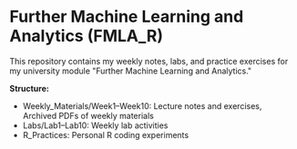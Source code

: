 # Further Machine Learning and Analytics (FMLA_R)

This repository contains my weekly notes, labs, and practice exercises for my university module "Further Machine Learning and Analytics."

**Structure:**
- Weekly_Materials/Week1–Week10: Lecture notes and exercises, Archived PDFs of weekly materials
- Labs/Lab1–Lab10: Weekly lab activities
- R_Practices: Personal R coding experiments



